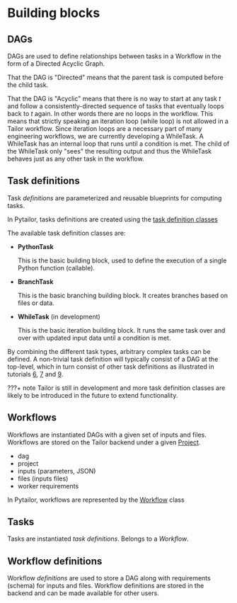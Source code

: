 # Building blocks

## DAGs

DAGs are used to define relationships between tasks in a Workflow in the form of a
Directed Acyclic Graph. 

That the DAG is "Directed" means that the parent task is 
computed before the child task. 

That the DAG is "Acyclic" means that there is no way to start at any task _t_ and follow a consistently-directed 
sequence of tasks that eventually loops back to _t_ again. In other words there are no loops in 
the workflow. This means that strictly speaking an iteration loop (while loop) is not allowed in
a Tailor workflow. Since iteration loops are a necessary part of many engineering workflows, 
we are currently developing a WhileTask. A WhileTask has an internal loop that runs until a condition is met. 
The child of the WhileTask only "sees" the resulting output and thus the WhileTask behaves just as 
any other task in the workflow.

## Task definitions

Task _definitions_ are parameterized and reusable blueprints for computing tasks.

In Pytailor, tasks definitions are created using the
[task definition classes](../api/taskdefs.md)

The available task definition classes are:

- **PythonTask**
    
    This is the basic building block, used to define the execution of a
    single Python function (callable).
    
- **BranchTask**
    
    This is the basic branching building block. It creates branches based on files or data. 

- **WhileTask** (in development)
    
    This is the basic iteration building block. It runs the same task over and over with updated input data until a 
    condition is met. 


By combining the different task types, arbitrary complex tasks can be defined.
A non-trivial task definition will typically consist of a DAG at the top-level,
which in turn consist of other task definitions as illustrated in tutorials 
[6](../tutorials/example06_branch_task.md), [7](../tutorials/example07_branch_dag.md) 
and [9](../tutorials/example09_add_workflow_definition.md).

???+ note
    Tailor is still in development and more task definition classes are likely to be
    introduced in the future to extend functionality.


## Workflows

Workflows are instantiated DAGs with a given set of inputs and files.  Workflows are
stored on the Tailor backend under a given [Project](#tailor-projects).

- dag
- project
- inputs (parameters, JSON)
- files (inputs files)
- worker requirements

In Pytailor, workflows are represented by the [Workflow]() class


## Tasks
Tasks are instantiated _task definitions_. Belongs to a _Workflow_.

## Workflow definitions

Workflow _definitions_ are used to store a DAG along with requirements (schema) for inputs
and files. Workflow definitions are stored in the backend and can be made available for
other users. 
